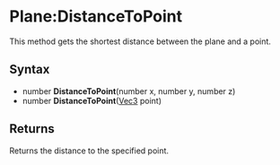 # Plane:DistanceToPoint

This method gets the shortest distance between the plane and a point.

## Syntax

- number **DistanceToPoint**(number x, number y, number z)
- number **DistanceToPoint**([Vec3](Vec3.md) point)

## Returns

Returns the distance to the specified point.
